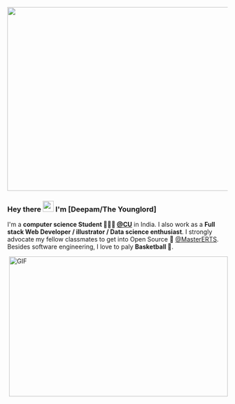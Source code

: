 <p align="center">
<img align="center" alt="GIF" src="https://user-images.githubusercontent.com/43116024/91091911-ecb37480-e674-11ea-827c-1a47e6e9e77f.gif" width="1020" height="420" />
</p>

### Hey there <img src="https://media.giphy.com/media/hvRJCLFzcasrR4ia7z/giphy.gif" width="25px"> I'm [Deepam/The Younglord]
I'm a **computer science Student 👨🏽‍💼 [@CU](https://www.ec-nantes.fr)** in India. I also work as a **Full stack Web Developer / illustrator / Data science enthusiast**. I strongly advocate my fellow classmates to get into Open Source 📢 [@MasterERTS](https://github.com/MasterERTS). Besides software engineering, I love to paly **Basketball :basketball:**.

<img align="right" alt="GIF" src="https://user-images.githubusercontent.com/43116024/91599470-04943c80-e984-11ea-906d-ad345e49fbc4.gif" width="500" height="320" />



<!--
**theyounglord/theyounglord** is a ✨ _special_ ✨ repository because its `README.md` (this file) appears on your GitHub profile.

Here are some ideas to get you started:

- 🔭 I’m currently working on ...
- 🌱 I’m currently learning ...
- 👯 I’m looking to collaborate on ...
- 🤔 I’m looking for help with ...
- 💬 Ask me about ...
- 📫 How to reach me: ...
- 😄 Pronouns: ...
- ⚡ Fun fact: ...
-->
